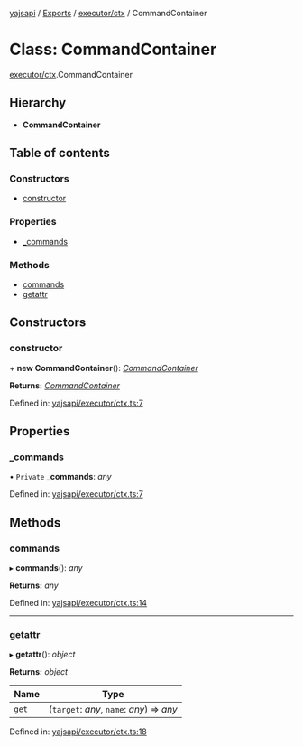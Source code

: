 [yajsapi](../README.md) / [Exports](../modules.md) / [executor/ctx](../modules/executor_ctx.md) / CommandContainer

# Class: CommandContainer

[executor/ctx](../modules/executor_ctx.md).CommandContainer

## Hierarchy

* **CommandContainer**

## Table of contents

### Constructors

- [constructor](executor_ctx.commandcontainer.md#constructor)

### Properties

- [\_commands](executor_ctx.commandcontainer.md#_commands)

### Methods

- [commands](executor_ctx.commandcontainer.md#commands)
- [getattr](executor_ctx.commandcontainer.md#getattr)

## Constructors

### constructor

\+ **new CommandContainer**(): [*CommandContainer*](executor_ctx.commandcontainer.md)

**Returns:** [*CommandContainer*](executor_ctx.commandcontainer.md)

Defined in: [yajsapi/executor/ctx.ts:7](https://github.com/golemfactory/yajsapi/blob/289a25a/yajsapi/executor/ctx.ts#L7)

## Properties

### \_commands

• `Private` **\_commands**: *any*

Defined in: [yajsapi/executor/ctx.ts:7](https://github.com/golemfactory/yajsapi/blob/289a25a/yajsapi/executor/ctx.ts#L7)

## Methods

### commands

▸ **commands**(): *any*

**Returns:** *any*

Defined in: [yajsapi/executor/ctx.ts:14](https://github.com/golemfactory/yajsapi/blob/289a25a/yajsapi/executor/ctx.ts#L14)

___

### getattr

▸ **getattr**(): *object*

**Returns:** *object*

Name | Type |
------ | ------ |
`get` | (`target`: *any*, `name`: *any*) => *any* |

Defined in: [yajsapi/executor/ctx.ts:18](https://github.com/golemfactory/yajsapi/blob/289a25a/yajsapi/executor/ctx.ts#L18)
